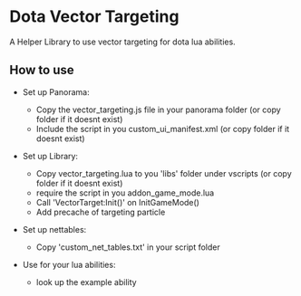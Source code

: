 # Dota Vector Targeting
A Helper Library to use vector targeting for dota lua abilities.

## How to use

- Set up Panorama: 
	- Copy the vector\_targeting.js file in your panorama folder (or copy folder if it doesnt exist)
	- Include the script in you custom\_ui\_manifest.xml (or copy folder if it doesnt exist)

- Set up Library:
	- Copy vector\_targeting.lua to you 'libs' folder under vscripts (or copy folder if it doesnt exist)
	- require the script in you addon\_game\_mode.lua
	- Call 'VectorTarget:Init()' on InitGameMode()
	- Add precache of targeting particle

- Set up nettables:
	- Copy 'custom\_net\_tables.txt' in your script folder

- Use for your lua abilities:
	- look up the example ability